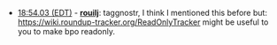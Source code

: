 * <a href="#18:54.03" id="18:54.03">18:54.03 (EDT)</a> - __[rouilj](https://github.com/rouilj)__: taggnostr, I think I mentioned this before but: https://wiki.roundup-tracker.org/ReadOnlyTracker might be useful to you to make bpo readonly.
